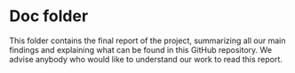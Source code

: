 # Doc folder

This folder contains the final report of the project, summarizing all our main findings and explaining what can be found in this GitHub repository. We advise anybody who would like to understand our work to read this report.  
